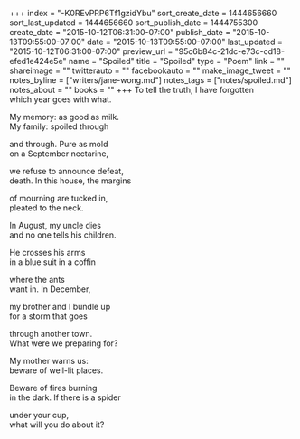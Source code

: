+++
index = "-K0REvPRP6Tf1gzidYbu"
sort_create_date = 1444656660
sort_last_updated = 1444656660
sort_publish_date = 1444755300
create_date = "2015-10-12T06:31:00-07:00"
publish_date = "2015-10-13T09:55:00-07:00"
date = "2015-10-13T09:55:00-07:00"
last_updated = "2015-10-12T06:31:00-07:00"
preview_url = "95c6b84c-21dc-e73c-cd18-efed1e424e5e"
name = "Spoiled"
title = "Spoiled"
type = "Poem"
link = ""
shareimage = ""
twitterauto = ""
facebookauto = ""
make_image_tweet = ""
notes_byline = ["writers/jane-wong.md"]
notes_tags = ["notes/spoiled.md"]
notes_about = ""
books = ""
+++
To tell the truth, I have forgotten<br>
which year goes with what. 

My memory: as good as milk.<br>
My family: spoiled through 

and through. Pure as mold<br>
on a September nectarine, 

we refuse to announce defeat,<br>
death. In this house, the margins 

of mourning are tucked in,<br>
pleated to the neck. 

In August, my uncle dies<br>
and no one tells his children. 

He crosses his arms<br>
in a blue suit in a coffin 

where the ants<br>
want in. In December, 

my brother and I bundle up<br>
for a storm that goes 

through another town.<br>
What were we preparing for? 

My mother warns us:<br>
beware of well-lit places. 

Beware of fires burning<br> 
in the dark. If there is a spider 

under your cup,<br>
what will you do about it?